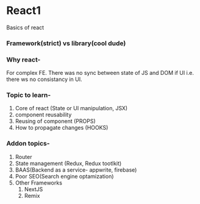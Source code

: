 # React1
Basics of react

### Framework(strict) vs library(cool dude)

### Why react-
For complex FE. There was no sync between state of JS and DOM if UI i.e. there ws no consistancy in UI.

### Topic to learn-
1. Core of react (State or UI manipulation, JSX)
2. component reusability
3. Reusing of component (PROPS)
4. How to propagate changes (HOOKS)

### Addon topics-
1. Router
2. State management (Redux, Redux tootlkit)
3. BAAS(Backend as a service-  appwrite, firebase)
4. Poor SEO(Search engine optamization)
5. Other Frameworks
    1. NextJS
    2. Remix 



